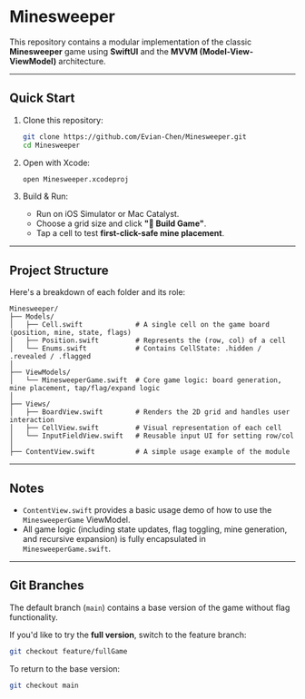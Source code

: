 
# Minesweeper

This repository contains a modular implementation of the classic **Minesweeper** game using **SwiftUI** and the **MVVM (Model-View-ViewModel)** architecture.

---

## Quick Start

1. Clone this repository:
   
   ```bash
   git clone https://github.com/Evian-Chen/Minesweeper.git
   cd Minesweeper
    ```

2. Open with Xcode:

   ```bash
   open Minesweeper.xcodeproj
   ```

3. Build & Run:

   * Run on iOS Simulator or Mac Catalyst.
   * Choose a grid size and click **"🚀 Build Game"**.
   * Tap a cell to test **first-click-safe mine placement**.

---

## Project Structure

Here's a breakdown of each folder and its role:

```
Minesweeper/
├── Models/
│   ├── Cell.swift             # A single cell on the game board (position, mine, state, flags)
│   ├── Position.swift         # Represents the (row, col) of a cell
│   └── Enums.swift            # Contains CellState: .hidden / .revealed / .flagged
│
├── ViewModels/
│   └── MinesweeperGame.swift  # Core game logic: board generation, mine placement, tap/flag/expand logic
│
├── Views/
│   ├── BoardView.swift        # Renders the 2D grid and handles user interaction
│   ├── CellView.swift         # Visual representation of each cell
│   └── InputFieldView.swift   # Reusable input UI for setting row/col
│
├── ContentView.swift          # A simple usage example of the module
```

---

## Notes

* `ContentView.swift` provides a basic usage demo of how to use the `MinesweeperGame` ViewModel.
* All game logic (including state updates, flag toggling, mine generation, and recursive expansion) is fully encapsulated in `MinesweeperGame.swift`.

---

## Git Branches

The default branch (`main`) contains a base version of the game without flag functionality.

If you'd like to try the **full version**, switch to the feature branch:

```bash
git checkout feature/fullGame
```

To return to the base version:

```bash
git checkout main
```
